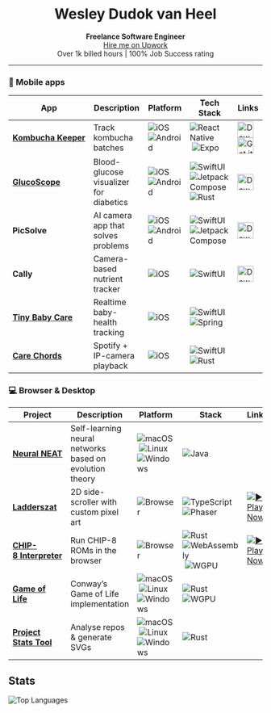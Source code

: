 <h1 align="center">Wesley Dudok van Heel</h1>
<p align="center"><strong>Freelance Software Engineer</strong><br>
<a href="https://www.upwork.com/freelancers/wesleydudokvanheel">Hire me on Upwork</a><br>
Over 1k billed hours | 100% Job Success rating<br></p> 

---
### 📱 Mobile apps

| App                                                                    | Description                    | Platform                                                                                                                                                          | Tech Stack                                                                                                                                                                    | Links                                                                                                                                                                                                        |
| ---------------------------------------------------------------------- | ------------------------------ | ----------------------------------------------------------------------------------------------------------------------------------------------------------------- | ----------------------------------------------------------------------------------------------------------------------------------------------------------------------------- | ------------------------------------------------------------------------------------------------------------------------------------------------------------------------------------------------------------ |
| **[Kombucha Keeper](https://github.com/wdudokvanheel/kombuchakeeper)** | Track kombucha batches         | ![iOS](https://img.shields.io/badge/iOS-000000?logo=apple\&logoColor=white) ![Android](https://img.shields.io/badge/Android-3DDC84?logo=android\&logoColor=white) | ![React Native](https://img.shields.io/badge/React%20Native-20232A?logo=react\&logoColor=61DAFB) ![Expo](https://img.shields.io/badge/Expo-1B69E1?logo=expo\&logoColor=white) | [<img alt="Download on the App Store" height="32" src="https://developer.apple.com/assets/elements/badges/download-on-the-app-store.svg">](https://apps.apple.com/us/app/kombucha-keeper/id6746731068) <br/> [<img alt="Get it on Google Play" height="32" src="https://upload.wikimedia.org/wikipedia/commons/7/78/Google_Play_Store_badge_EN.svg">](https://play.google.com/store/apps/details?id=com.bitechular.kombuchakeeper)|
| **[GlucoScope](https://github.com/wdudokvanheel/sugarscope)**          | Blood-glucose visualizer for diabetics          | ![iOS](https://img.shields.io/badge/iOS-000000?logo=apple\&logoColor=white) ![Android](https://img.shields.io/badge/Android-3DDC84?logo=android\&logoColor=white) | ![SwiftUI](https://img.shields.io/badge/SwiftUI-FA7343?logo=swift) ![Jetpack Compose](https://img.shields.io/badge/Jetpack%20Compose-4285F4?logo=android\&logoColor=white) ![Rust](https://img.shields.io/badge/Rust-000000?logo=rust\&logoColor=white)                               | [<img alt="Download on the App Store" height="32" src="https://developer.apple.com/assets/elements/badges/download-on-the-app-store.svg">](https://apps.apple.com/us/app/glucoscope/id6745609594?platform=iphone)               |
| **PicSolve**                                                           | AI camera app that solves problems | ![iOS](https://img.shields.io/badge/iOS-000000?logo=apple\&logoColor=white) ![Android](https://img.shields.io/badge/Android-3DDC84?logo=android\&logoColor=white) | ![SwiftUI](https://img.shields.io/badge/SwiftUI-FA7343?logo=swift) ![Jetpack Compose](https://img.shields.io/badge/Jetpack%20Compose-4285F4?logo=android\&logoColor=white)    | [<img alt="Download on the App Store" height="32" src="https://developer.apple.com/assets/elements/badges/download-on-the-app-store.svg">](https://apps.apple.com/us/app/picsolve/id1663963725)              |
| **Cally**                                                              | Camera-based nutrient tracker  | ![iOS](https://img.shields.io/badge/iOS-000000?logo=apple\&logoColor=white)                                                                                       | ![SwiftUI](https://img.shields.io/badge/SwiftUI-FA7343?logo=swift)                                                                                                            | [<img alt="Download on the App Store" height="32" src="https://developer.apple.com/assets/elements/badges/download-on-the-app-store.svg">](https://apps.apple.com/ua/app/cally-calorie-scanner/id6475792845) |
| **[Tiny Baby Care](https://github.com/wdudokvanheel/baby-care)**       | Realtime baby-health tracking  | ![iOS](https://img.shields.io/badge/iOS-000000?logo=apple\&logoColor=white)                                                                                       | ![SwiftUI](https://img.shields.io/badge/SwiftUI-FA7343?logo=swift) ![Spring](https://img.shields.io/badge/Spring-6DB33F?logo=spring\&logoColor=white)                         |                                                                                                                                                                                                             |
| **[Care Chords](https://github.com/wdudokvanheel/care-chords)**        | Spotify + IP-camera playback   | ![iOS](https://img.shields.io/badge/iOS-000000?logo=apple\&logoColor=white)                                                                                       | ![SwiftUI](https://img.shields.io/badge/SwiftUI-FA7343?logo=swift) ![Rust](https://img.shields.io/badge/Rust-000000?logo=rust\&logoColor=white)                               |                                                                                                                                                                                                             |


### 💻 Browser & Desktop

| Project                                                                       | Description                            | Platform                                                                                                                                                                                                                                              | Stack                                                                                                                                                                                                                                                         | Links                                                                                                                                          |
| ----------------------------------------------------------------------------- | -------------------------------------- | ----------------------------------------------------------------------------------------------------------------------------------------------------------------------------------------------------------------------------------------------------- | ------------------------------------------------------------------------------------------------------------------------------------------------------------------------------------------------------------------------------------------------------------- | ---------------------------------------------------------------------------------------------------------------------------------------------- |
| **[Neural NEAT](https://github.com/wdudokvanheel/neural-neat)**               | Self-learning neural networks based on evolution theory   | ![macOS](https://img.shields.io/badge/macOS-000000?logo=apple\&logoColor=white) ![Linux](https://img.shields.io/badge/Linux-000000?logo=linux\&logoColor=white) ![Windows](https://img.shields.io/badge/Windows-0078D6?logo=windows\&logoColor=white) | ![Java](https://img.shields.io/badge/Java-ED8B00?logo=openjdk\&logoColor=white)                                                                                                                                                                               |                                                                                                                                               |
| **[Ladderszat](https://github.com/wdudokvanheel/ladderszat)**                 | 2D side-scroller with custom pixel art | ![Browser](https://img.shields.io/badge/Browser-FF7139?logo=firefox\&logoColor=white)                                                                                                                                                                 | ![TypeScript](https://img.shields.io/badge/TypeScript-3178C6?logo=typescript\&logoColor=white) ![Phaser](https://img.shields.io/badge/Phaser-5C2D91?logo=phaser\&logoColor=white)                                                                             | [![▶ Play Now](https://img.shields.io/badge/▶%20Play%20Now-2CA44E?style=for-the-badge\&logoColor=white)](https://ladderszat.wdudokvanheel.nl/) |
| **[CHIP-8 Interpreter](https://github.com/wdudokvanheel/rust-chip8)**         | Run CHIP-8 ROMs in the browser         | ![Browser](https://img.shields.io/badge/Browser-FF7139?logo=firefox\&logoColor=white)                                                                                                                                                                 | ![Rust](https://img.shields.io/badge/Rust-000000?logo=rust\&logoColor=white) ![WebAssembly](https://img.shields.io/badge/WebAssembly-654FF0?logo=webassembly\&logoColor=white) ![WGPU](https://img.shields.io/badge/WGPU-005A9C?logo=webgpu\&logoColor=white) | [![▶ Play Now](https://img.shields.io/badge/▶%20Play%20Now-2CA44E?style=for-the-badge\&logoColor=white)](https://chip8.wdudokvanheel.nl/)      |
| **[Game of Life](https://github.com/wdudokvanheel/rust-game-of-life)** | Conway’s Game of Life implementation   | ![macOS](https://img.shields.io/badge/macOS-000000?logo=apple\&logoColor=white) ![Linux](https://img.shields.io/badge/Linux-000000?logo=linux\&logoColor=white) ![Windows](https://img.shields.io/badge/Windows-0078D6?logo=windows\&logoColor=white) | ![Rust](https://img.shields.io/badge/Rust-000000?logo=rust\&logoColor=white) ![WGPU](https://img.shields.io/badge/WGPU-005A9C?logo=webgpu\&logoColor=white)                                                                                                   |                                                                                                                                               |
| **[Project Stats Tool](https://github.com/wdudokvanheel/pstatool)**           | Analyse repos & generate SVGs          | ![macOS](https://img.shields.io/badge/macOS-000000?logo=apple\&logoColor=white) ![Linux](https://img.shields.io/badge/Linux-000000?logo=linux\&logoColor=white) ![Windows](https://img.shields.io/badge/Windows-0078D6?logo=windows\&logoColor=white) | ![Rust](https://img.shields.io/badge/Rust-000000?logo=rust\&logoColor=white)                                                                                                                                                                                  |                                                                                                                                               |

## Stats

![Top Languages](https://github-readme-stats.vercel.app/api/top-langs/?username=wdudokvanheel&layout=compact&hide_border=true&include_all_commits=false&count_private=true&exclude_Source=LaTeXSwiftUI-ios15&theme=dark)
